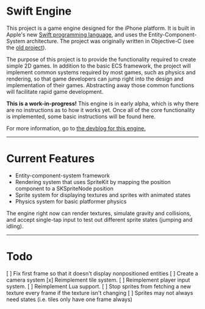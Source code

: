 Swift Engine
===

This project is a game engine designed for the iPhone platform. It is built in Apple's new [Swift programming language](https://developer.apple.com/swift/), and uses the Entity-Component-System architecture. The project was originally written in Objective-C (see the [old project](https://github.com/thelukester92/ecs-engine-for-iphone/)).

The purpose of this project is to provide the functionality required to create simple 2D games. In addition to the basic ECS framework, the project will implement common systems required by most games, such as physics and rendering, so that game developers can jump right into the design and implementation of their games. Abstracting away those common functions will facilitate rapid game development.

**This is a work-in-progress!** This engine is in early alpha, which is why there are no instructions as to how it works yet. Once all of the core functionality is implemented, some basic instructions will be found here.

For more information, go to [the devblog for this engine.](http://devblog.lukesterwebdesign.com/)

***

# Current Features

* Entity-component-system framework
* Rendering system that uses SpriteKit by mapping the position component to a SKSpriteNode position
* Sprite system for displaying textures and sprites with animated states
* Physics system for basic platformer physics

The engine right now can render textures, simulate gravity and collisions, and accept single-tap input to test out different sprite states (jumping and idling).

***

# Todo

[ ] Fix first frame so that it doesn't display nonpositioned entities
[ ] Create a camera system
[x] Reimplement tile system.
[ ] Reimplement player input system.
[ ] Reimplement Lua support.
[ ] Stop sprites from fetching a new texture every frame if the texture isn't changing
[ ] Sprites may not always need states (i.e. tiles only have one frame always)